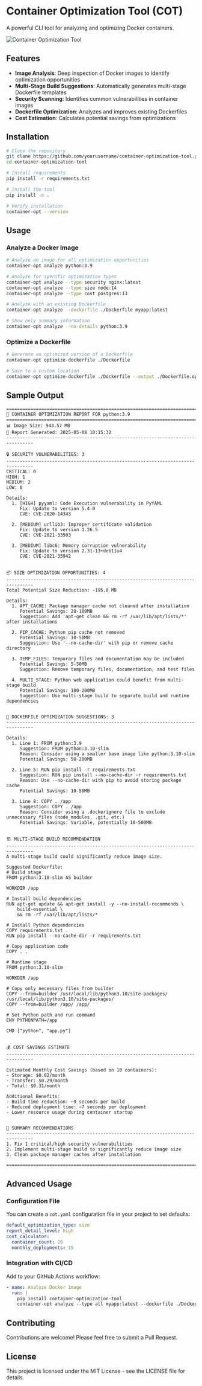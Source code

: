 # Container Optimization Tool (COT)

A powerful CLI tool for analyzing and optimizing Docker containers.

![Container Optimization Tool](https://imgur.com/placeholder.png)

## Features

- **Image Analysis**: Deep inspection of Docker images to identify optimization opportunities
- **Multi-Stage Build Suggestions**: Automatically generates multi-stage Dockerfile templates
- **Security Scanning**: Identifies common vulnerabilities in container images
- **Dockerfile Optimization**: Analyzes and improves existing Dockerfiles
- **Cost Estimation**: Calculates potential savings from optimizations

## Installation

```bash
# Clone the repository
git clone https://github.com/yourusername/container-optimization-tool.git
cd container-optimization-tool

# Install requirements
pip install -r requirements.txt

# Install the tool
pip install -e .

# Verify installation
container-opt --version
```

## Usage

### Analyze a Docker Image

```bash
# Analyze an image for all optimization opportunities
container-opt analyze python:3.9

# Analyze for specific optimization types
container-opt analyze --type security nginx:latest
container-opt analyze --type size node:14
container-opt analyze --type cost postgres:13

# Analyze with an existing Dockerfile
container-opt analyze --dockerfile ./Dockerfile myapp:latest

# Show only summary information
container-opt analyze --no-details python:3.9
```

### Optimize a Dockerfile

```bash
# Generate an optimized version of a Dockerfile
container-opt optimize-dockerfile ./Dockerfile

# Save to a custom location
container-opt optimize-dockerfile ./Dockerfile --output ./Dockerfile.optimized
```

## Sample Output

```
================================================================================
🐳 CONTAINER OPTIMIZATION REPORT FOR python:3.9
================================================================================
📊 Image Size: 943.57 MB
📅 Report Generated: 2025-05-08 10:15:32
--------------------------------------------------------------------------------

🔒 SECURITY VULNERABILITIES: 3
--------------------------------------------------------------------------------
CRITICAL: 0
HIGH: 1
MEDIUM: 2
LOW: 0

Details:
  1. [HIGH] pyyaml: Code Execution vulnerability in PyYAML
     Fix: Update to version 5.4.0
     CVE: CVE-2020-14343

  2. [MEDIUM] urllib3: Improper certificate validation
     Fix: Update to version 1.26.5
     CVE: CVE-2021-33503

  3. [MEDIUM] libc6: Memory corruption vulnerability
     Fix: Update to version 2.31-13+deb11u4
     CVE: CVE-2021-35942


📦 SIZE OPTIMIZATION OPPORTUNITIES: 4
--------------------------------------------------------------------------------
Total Potential Size Reduction: ~195.0 MB

Details:
  1. APT_CACHE: Package manager cache not cleaned after installation
     Potential Savings: 20-100MB
     Suggestion: Add 'apt-get clean && rm -rf /var/lib/apt/lists/*' after installations

  2. PIP_CACHE: Python pip cache not removed
     Potential Savings: 10-50MB
     Suggestion: Use '--no-cache-dir' with pip or remove cache directory

  3. TEMP_FILES: Temporary files and documentation may be included
     Potential Savings: 5-50MB
     Suggestion: Remove temporary files, documentation, and test files

  4. MULTI_STAGE: Python web application could benefit from multi-stage build
     Potential Savings: 100-200MB
     Suggestion: Use multi-stage build to separate build and runtime dependencies


📄 DOCKERFILE OPTIMIZATION SUGGESTIONS: 3
--------------------------------------------------------------------------------

Details:
  1. Line 1: FROM python:3.9
     Suggestion: FROM python:3.10-slim
     Reason: Consider using a smaller base image like python:3.10-slim
     Potential Savings: 50-200MB

  2. Line 5: RUN pip install -r requirements.txt
     Suggestion: RUN pip install --no-cache-dir -r requirements.txt
     Reason: Use --no-cache-dir with pip to avoid storing package cache
     Potential Savings: 10-50MB

  3. Line 8: COPY . /app
     Suggestion: COPY . /app
     Reason: Consider using a .dockerignore file to exclude unnecessary files (node_modules, .git, etc.)
     Potential Savings: Variable, potentially 10-500MB


🏗️ MULTI-STAGE BUILD RECOMMENDATION
--------------------------------------------------------------------------------
A multi-stage build could significantly reduce image size.

Suggested Dockerfile:
# Build stage
FROM python:3.10-slim AS builder

WORKDIR /app

# Install build dependencies
RUN apt-get update && apt-get install -y --no-install-recommends \
    build-essential \
    && rm -rf /var/lib/apt/lists/*

# Install Python dependencies
COPY requirements.txt .
RUN pip install --no-cache-dir -r requirements.txt

# Copy application code
COPY . .

# Runtime stage
FROM python:3.10-slim

WORKDIR /app

# Copy only necessary files from builder
COPY --from=builder /usr/local/lib/python3.10/site-packages/ /usr/local/lib/python3.10/site-packages/
COPY --from=builder /app/ /app/

# Set Python path and run command
ENV PYTHONPATH=/app

CMD ["python", "app.py"]


💰 COST SAVINGS ESTIMATE
--------------------------------------------------------------------------------

Estimated Monthly Cost Savings (based on 10 containers):
- Storage: $0.02/month
- Transfer: $0.29/month
- Total: $0.31/month

Additional Benefits:
- Build time reduction: ~9 seconds per build
- Reduced deployment time: ~7 seconds per deployment
- Lower resource usage during container startup


🚀 SUMMARY RECOMMENDATIONS
--------------------------------------------------------------------------------
1. Fix 1 critical/high security vulnerabilities
2. Implement multi-stage build to significantly reduce image size
3. Clean package manager caches after installation

================================================================================
```

## Advanced Usage

### Configuration File

You can create a `cot.yaml` configuration file in your project to set defaults:

```yaml
default_optimization_type: size
report_detail_level: high
cost_calculator:
  container_count: 20
  monthly_deployments: 15
```

### Integration with CI/CD

Add to your GitHub Actions workflow:

```yaml
- name: Analyze Docker image
  run: |
    pip install container-optimization-tool
    container-opt analyze --type all myapp:latest --dockerfile ./Dockerfile
```

## Contributing

Contributions are welcome! Please feel free to submit a Pull Request.

## License

This project is licensed under the MIT License - see the LICENSE file for details.